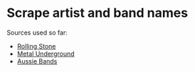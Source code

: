 # Scrape artist and band names
Sources used so far:
* [Rolling Stone](https://www.rollingstone.com/music/artists)
* [Metal Underground](www.metalunderground.com)
* [Aussie Bands](http://www.aussiebands.com.au)
